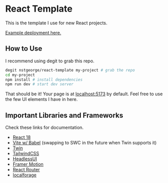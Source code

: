 # React Template

This is the template I use for new React projects.

[Example deployment here.](https://natestgeorge.com/react-template)

## How to Use

I recommend using degit to grab this repo.

```sh
degit nstgeorge/react-template my-project # grab the repo
cd my-project
npm install # install dependencies
npm run dev # start dev server
```

That should be it! Your page is at [localhost:5173](http://localhost:5173) by default. Feel free to use the few UI elements I have in here.

## Important Libraries and Frameworks

Check these links for documentation.

 - [React 18](https://react.dev/)
 - [Vite w/ Babel](https://vitejs.dev/guide/) (swapping to SWC in the future when Twin supports it)
 - [Twin](https://github.com/ben-rogerson/twin.macro)
 - [TailwindCSS](https://tailwindcss.com/docs/installation)
 - [HeadlessUI](https://headlessui.com/)
 - [Framer Motion](https://www.framer.com/motion/)
 - [React Router](https://reactrouter.com/en/main/start/tutorial)
 - [localforage](https://github.com/localForage/localForage)

